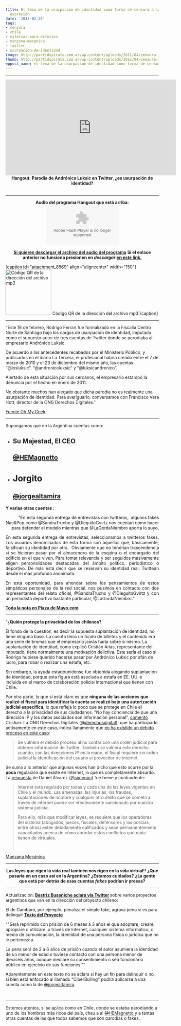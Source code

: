 ```yaml
---
title: El tema de la usurpación de identidad como forma de censura a la libertad de
  expresión
date: '2013-02-25'
tags:
- censura
- chile
- material-para-difusion
- manzana-mecanica
- twitter
- usurpacion-de-identidad
image: http://partidopirata.com.ar/wp-content/uploads/2011/04/censura.jpg
thumb: http://partidopirata.com.ar/wp-content/uploads/2011/04/censura-150x150.jpg
wppost_name: el-tema-de-la-usurpacion-de-identidad-como-forma-de-censura-a-la-libertad-de-expresion
---
```


<hr />

<center>
<iframe src="http://www.youtube.com/embed/8FZwAwHMhLY" height="315" width="560" allowfullscreen="" frameborder="0"></iframe>
<strong>Hangout: Parodia de Andrónico Luksic en Twitter, ¿es usurpación de identidad?</strong></center>&nbsp;

<hr />

<center><strong>Audio del programa Hangout que está arriba:</strong></center><center>
<object id="player1819367" width="240" height="133" classid="clsid:d27cdb6e-ae6d-11cf-96b8-444553540000" codebase="http://download.macromedia.com/pub/shockwave/cabs/flash/swflash.cab#version=6,0,40,0"><param name="AllowScriptAccess" value="always" /><param name="allowFullScreen" value="true" /><param name="wmode" value="transparent" /><param name="src" value="http://www.ivoox.com/playerivoox_ee_1819367_1.html" /><param name="allowfullscreen" value="true" /><param name="allowscriptaccess" value="always" /><embed id="player1819367" width="240" height="133" type="application/x-shockwave-flash" src="http://www.ivoox.com/playerivoox_ee_1819367_1.html" AllowScriptAccess="always" allowFullScreen="true" wmode="transparent" allowfullscreen="true" allowscriptaccess="always" /></object></center>
<p style="text-align: center;"><strong><a href="http://www.ivoox.com/hangout-parodia-andronico-luksic-twitter-es_md_1819367_1.mp3" target="_blank">Si quieren descargar el archivo del audio del programa</a></strong>
<strong> Si el enlace anterior no funciona presionen en <i>descargar</i> <a href="http://www.ivoox.com/hangout-parodia-andronico-luksic-twitter-es-audios-mp3_rf_1819367_1.html" target="_blank">en este link.</a></strong></p>


[caption id="attachment_8569" align="aligncenter" width="150"]<a href="http://partidopirata.com.ar/wp-content/uploads/2013/02/chart2.png"><img class="size-full wp-image-8569" alt="Código QR de la dirección del archivo mp3" src="http://partidopirata.com.ar/wp-content/uploads/2013/02/chart2.png" width="150" height="150" /></a> Código QR de la dirección del archivo mp3[/caption]

<hr />

"Este 18 de febrero, Rodrigo Ferrari fue formalizado en la Fiscalía Centro Norte de Santiago bajo los cargos de usurpación de identidad, imputado como el supuesto autor de tres cuentas de Twitter donde se parodiaba al empresario Andrónico Luksic.

De acuerdo a los antecedentes recabados por el Ministerio Público, y publicados en el diario La Tercera, el profesional habría creado entre el 7 de marzo de 2010 y el 23 de diciembre del mismo año, las cuentas “@losluksic”, “@andronicoluksic” y “@luksicandronico”.

Alertado de esta situación por sus cercanos, el empresario estampó la denuncia por el hecho en enero de 2011.

No obstante muchos han alegado que dicha parodia no es realmente una usurpación de identidad. Para averiguarlo, conversamos con Francisco Vera Hott, director de la ONG Derechos Digitales."

<a href="http://www.ohmygeek.net/2013/02/22/hangout-parodia-luksic-en-twitter/" target="_blank">Fuente Oh My Geek</a>

<hr />

Supongamos que en la Argentina cuentas como:
<ul>
	<li>
<h2>Su Majestad, El CEO</h2>
<h2><a href="https://twitter.com/HEMagnetto" target="_blank"><s>@</s>HEMagnetto </a></h2>
</li>
	<li>
<h1>Jorgito</h1>
<h2><a href="https://twitter.com/jorgealtamira" target="_blank"><s>@</s>jorgealtamira </a></h2>
</li>
</ul>
<strong>Y varias otras cuentas :</strong>
<p align="RIGHT">"En esta segunda entrega de entrevistas con twitteros,  algunos fakes Nac&amp;Pop como @SandraTrucho y @DieguitoGvirtz nos cuentan cómo hacer para defender el modelo mientras que @LaGordaNiembro aporta lo suyo.</p>
<p align="JUSTIFY">En esta segunda entrega de entrevistas, seleccionamos a twitteros fakes. Los usuarios denominados de esta forma son aquellos que, básicamente, falsifican su identidad por otra.  Obviamente que no tendrían trascendencia si se hicieran pasar por el almacenero de la esquina o el encargado del edificio en el que viven. Para tomar relevancia y ser seguidos masivamente eligen personalidades destacadas del ámbito político, periodístico o deportivo. De más está decir que se reservan su identidad real. Twittean desde el más profundo anonimato.</p>
<p align="JUSTIFY">En esta oportunidad, para ahondar sobre los pensamientos de estos simpáticos personajes de la red social, nos pusimos en contacto con dos representantes del relato oficial, @SandraTrucho y @DieguitoGvirtz y con un periodista deportivo bastante particular, @LaGordaNiembro."</p>
<strong><a href="http://www.plazademayo.com/2011/09/ser-trucho-en-twitter/" target="_blank">Toda la nota en Plaza de Mayo.com</a></strong>

<hr />

"¿<strong>Quién protege la privacidad de los chilenos?</strong>

El fondo de la cuestión, es decir la supuesta suplantación de identidad, no tiene ninguna base. La cuenta tenía un fondo de billetes y el contenido era una serie de bromas que el empresario jamás haría sobre sí mismo. La suplantación de identidad, como explicó Cristián Arias, representante del imputado, tiene normalmente una motivación delictiva. Este sería el caso si Rodrigo hubiese querido hacerse pasar por Andrónico Luksic por afán de lucro, para robar o realizar una estafa, etc.

Sin embargo, la ayuda estadounidense fue obtenida alegando suplantación de identidad, porque esta figura está asociada a estafa en EE. UU. e incluída en el marco de colaboración policial internacional que tienen con Chile.

Por otra parte, lo que sí está claro es que <strong>ninguna de las acciones que realizó el fiscal para identificar la cuenta se realizó bajo una autorización judicial específica</strong>, lo que refleja lo poco que se protege en Chile el derecho a la privacidad de sus ciudadanos. "No hay conciencia de que una dirección IP y los datos asociados son información personal", <a href="http://radio.uchile.cl/noticias/196559/">comentó</a> Cristian. La ONG Derechos Digitales (<a href="https://twitter.com/derechosdigital">@derechosdigital</a>), que ha participado activamente en este caso, indica llanamente que <a href="http://www.derechosdigitales.org/2013/02/21/fiscales-debido-proceso/">no ha existido un debido proceso en este caso</a>:
<blockquote>Se vulnera el debido proceso al no contar con una orden judicial para obtener información de Twitter. También se vulnera este derecho cuando, con las direcciones IP en la mano, el fiscal requiere sin orden judicial la identificación del usuario al proveedor de internet.</blockquote>
Se suma a lo anterior que algunas voces han dicho que esto ocurre por la <strong>poca</strong> regulación que existe en Internet, lo que es completamente absurdo. La <a href="http://diario.latercera.com/2013/02/21/01/contenido/opinion/11-130356-9-regulaciones.shtml">respuesta</a> de Daniel Álvarez (<a href="https://twitter.com/simenon">@simenon</a>) fue breve y contundente:
<blockquote>Internet está regulado por todas y cada una de las leyes vigentes en Chile y el mundo. Las amenazas, las injurias, los fraudes, suplantaciones de nombre y cualquier otro delito que se cometa a través de internet puede ser efectivamente sancionado por nuestro sistema judicial.

Para ello, más que modificar leyes, se requiere que los operadores del sistema (abogados, jueces, fiscales, defensores y las policías, entre otros) estén debidamente calificados y sean permanentemente capacitados acerca de cómo abordar estos conflictos que nada tienen de virtuales.

&nbsp;</blockquote>
<a href="http://www.manzanamecanica.org/2013/02/poderoso_empresario_en_campana_contra_la_libertad_de_expresion_en_twitter_freerod.html" target="_blank">Manzana Mecánica</a>

<hr />
<p style="text-align: center;"><strong>Las leyes que rigen la vida real también nos rigen en la vida virtual!!</strong>
<strong> ¿Qué pasaría en un caso así en la Argentina?</strong>
<strong> ¿Estamos cuidados?</strong>
<strong> ¿La gente que está por detrás de esas cuentas <i>fakes</i> podrían ir presas?</strong></p>


<hr />

Actualización:
<strong><a href="https://twitter.com/beabusaniche" target="_blank">Bestriz Busaniche aclara vía Twitter</a> </strong>sobre varios proyectos argentinos que van en la dirección del proyecto chileno:

El de Gambaro, por ejemplo, penaliza el simple fake, agrava pena si es para delinquir <strong><a href="http://www1.hcdn.gov.ar/proyxml/expediente.asp?fundamentos=si&amp;numexp=1417-D-2012" target="_blank">Texto del Proyecto</a></strong>

""Será reprimido con prisión de 6 meses a 3 años el que adoptare, creare, apropiare o utilizare, a través de Internet, cualquier sistema informático, o medio de comunicación, la identidad de una persona física o jurídica que no le pertenezca.

La pena será de 2 a 6 años de prisión cuando el autor asumiera la identidad de un menor de edad o tuviese contacto con una persona menor de dieciséis años, aunque mediare su consentimiento o sea funcionario público en ejercicio de sus funciones.""

Aparentemente en este texto no se aclara si hay un fin para delinquir o no, si bien está enfocado al llamado "CiberBulling" podría aplicarse a una cuenta como la de <a href="https://twitter.com/jorgealtamira" target="_blank"><s>@</s>jorgealtamira </a>

&nbsp;

<hr />

Estemos atentos, si se aplica como en Chile, donde se estaba parodiando a uno de los hombres más ricos del país, chau a al <a href="https://twitter.com/HEMagnetto" target="_blank"><s>@</s>HEMagnetto </a>y a tantas otras cuentas de las que todos sabemos que son parodias o fakes.

